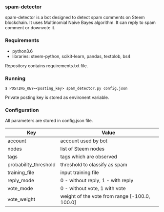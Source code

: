 ### spam-detector

spam-detector is a bot designed to detect spam comments on Steem blockchain. It uses Multinomial Naive Bayes algorithm. It can reply to spam comment or downvote it.

### Requirements
- python3.6
- libraries: steem-python, scikit-learn, pandas, textblob, bs4

Repository contains requirements.txt file.

### Running 

`$ POSTING_KEY=<posting_key> spam_detector.py config.json`

Private posting key is stored as environent variable.

### Configuration

All parameters are stored in config.json file.

Key | Value
-|-
account | account used by bot
nodes | list of Steem nodes
tags | tags which are observed
probability_threshold | threshold to classify as spam
training_file | input training file
reply_mode | 0 - without reply, 1 - with reply
vote_mode | 0 - without vote, 1 with vote
vote_weight | weight of the vote from range [-100.0, 100.0]